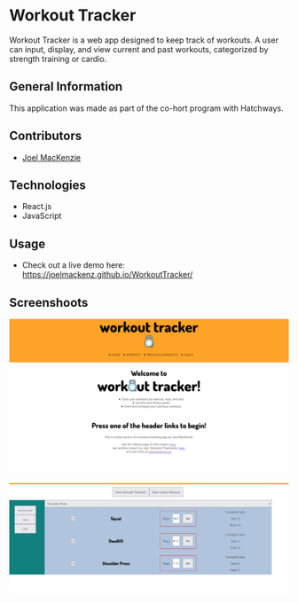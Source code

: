# Workout Tracker

Workout Tracker is a web app designed to keep track of workouts. A user can input, display, and view current and past workouts, categorized by strength training or cardio.

## General Information

This application was made as part of the co-hort program with Hatchways.

## Contributors

-   [Joel MacKenzie](https://github.com/joelmackenz)

## Technologies

-   React.js
-   JavaScript

## Usage

-   Check out a live demo here: https://joelmackenz.github.io/WorkoutTracker/

## Screenshoots

![Main UI](src/assets/main-page.jpg)

![Exercise input UI](src/assets/input-workout.jpg)
